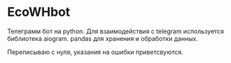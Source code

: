 # EcoWHbot 
Телеграмм бот на python. 
Для взаимодействия с telegram используется библиотека aiogram. pandas для хранения и обработки данных.

Переписываю с нуля, указания на ошибки приветсвуются.
